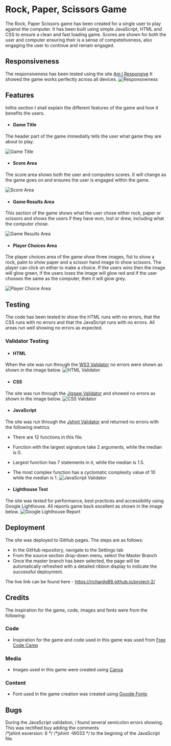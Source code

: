 # Rock, Paper, Scissors Game

The Rock, Paper Scissors game has been created for a single user to play against the computer. It has been built using simple JavaScript, HTML and CSS to ensure a clean and fast loading game. Scores are shown for both the user and computer ensuring their is a sense of competetiveness, also engaging the user to continue and remain engaged.

## Responsiveness

The responsiveness has been tested using the site [Am I Responsive](https://ui.dev/amiresponsive) It showed the game works perfectly across all devices.
![Responsiveness](assets/images/responsivness-project2.png)

## Features

Inthis section I shall explain the different features of the game and how it benefits the users.

* #### Game Title

The header part of the game immediatly tells the user what game they are about to play.

![Game Title](assets/images/header-project2.png)

* #### Score Area

The score area shows both the user and computers scores. It will change as the game goes on and ensures the user is engaged within the game.

![Score Area](assets/images/score-area-project2.png)

* #### Game Results Area

This section of the game shows what the user chose either rock, paper or scissors and shows the users if they have won, lost or drew, including what the computer chose.

![Game Results Area](assets/images/says-who-one-area-project2.png)

* #### Player Choices Area

The player choices area of the game show three images, fist to show a rock, palm to show paper and a scissor hand image to show scissors. The player can click on either to make a choice. If the users wins then the image will glow green, if the users loses the image will glow red and if the user chooses the same as the computer, then it will glow grey.

![Player Choice Area](assets/images/game-choices-area-project2.png)

## Testing

The code has been tested to show the HTML runs with no errors, that the CSS runs with no errors and that the JavaScript runs with no errors. All areas run well showing no errors as expected.

### Validator Testing

* #### HTML

When the site was run through the [WS3 Validator](https://validator.w3.org/) no errors were shown as shown in the image below.
![HTML Validator](assets/images/html-validator-project2.png)

* #### CSS

The site was run through the [Jigsaw Validator](https://jigsaw.w3.org/css-validator/) and showed no errors as shown in the image below.
![CSS Validator](assets/images/css-validator-project2.png)

* #### JavaScript

The site was run through the [Jshint Validator](https://jshint.com/) and returned no errors with the following metrics
* There are 12 functions in this file.
* Function with the largest signature take 2 arguments, while the median is 0.
* Largest function has 7 statements in it, while the median is 1.5.
* The most complex function has a cyclomatic complexity value of 10 while the median is 1.
![JavaScript Validator](assets/images/js-validator-project2.png)

* #### Lighthouse Test

The site was tested for performance, best practices and accessibility using Google Lighthouse. All reports game back excellent as shown in the image below.
![Google Lighthouse Report](assets/images/lighthouse-validator-project2.png)

## Deployment

The site was deployed to GitHub pages. The steps are as follows:
* In the GitHub repository, navigate to the Settings tab
* From the source section drop-down menu, select the Master Branch
* Once the master branch has been selected, the page will be automatically refreshed with a detailed ribbon display to indicate the successful deployment.

The live link can be found here - https://richardg88.github.io/project-2/

## Credits

The inspiration for the game, code, images and fonts were from the following:

### Code 
* Inspiration for the game and code used in this game was used from [Free Code Camp](https://www.freecodecamp.org/)

### Media
* Images used in this game were created using [Canva](https://www.canva.com/)

### Content
* Font used in the game creation was created using [Google Fonts](https://fonts.google.com/)

## Bugs
During the JavaScript validation, i found several semicolon errors showing. This was rectified buy adding the comments  
/*jshint esversion: 6 */ /*jshint -W033 */ to the begining of the JavaScript file.
